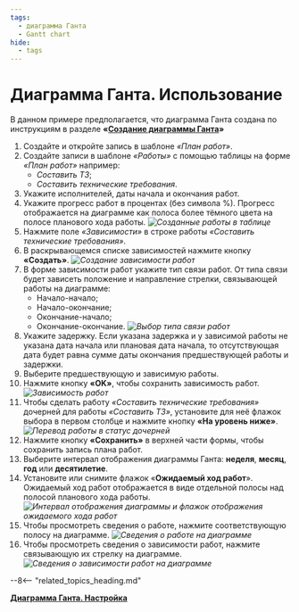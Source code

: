 ```yaml
---
tags:
  - диаграмма Ганта
  - Gantt chart
hide:
  - tags
---
```


# Диаграмма Ганта. Использование

В данном примере предполагается, что диаграмма Ганта создана по инструкциям в разделе **«[Создание диаграммы Ганта](creating_gantt_chart.md)»**

1. Создайте и откройте запись в шаблоне _«План работ»_.
2. Создайте записи в шаблоне _«Работы»_ с помощью таблицы на форме _«План работ»_ например:
      * _Составить ТЗ_;
      * _Составить технические требования_.
3. Укажите исполнителей, даты начала и окончания работ.
4. Укажите прогресс работ в процентах (без символа %). Прогресс отображается на диаграмме как полоса более тёмного цвета на полосе планового хода работы.
*![Созданные работы в таблице](using_gantt_chart_example_works.png)*
4. Нажмите поле _«Зависимости»_ в строке работы _«Составить технические требования»_.
5. В раскрывающемся списке зависимостей нажмите кнопку **«Создать»**.
*![Создание зависимости работ](using_gantt_chart_example_create_dependency.png)*
6. В форме зависимости работ укажите тип связи работ. От типа связи будет зависеть положение и направление стрелки, связывающей работы на диаграмме:
   * Начало-начало;
   * Начало-окончание;
   * Окончание-начало;
   * Окончание-окончание.
*![Выбор типа связи работ](using_gantt_chart_link_types.png)*
1. Укажите задержку. Если указана задержка и у зависимой работы не указана дата начала или плановая дата начала, то отсутствующая дата будет равна сумме даты окончания предшествующей работы и задержки.
2. Выберите предшествующую и зависимую работы.
3. Нажмите кнопку **«OK»**, чтобы сохранить зависимость работ.
*![Зависимость работ](using_gantt_chart_dependency_example.png)*
4. Чтобы сделать работу _«Составить технические требования»_ дочерней для работы _«Составить ТЗ»_, установите для неё флажок выбора в первом столбце и нажмите кнопку **«На уровень ниже»**.
*![Перевод работы в статус дочерней](using_gantt_chart_child_work_example.png)*
5. Нажмите кнопку **«Сохранить»** в верхней части формы, чтобы сохранить запись плана работ.
6. Выберите интервал отображения диаграммы Ганта: **неделя**, **месяц**, **год** или **десятилетие**.
7. Установите или снимите флажок «**Ожидаемый ход работ**». Ожидаемый ход работ отображается в виде отдельной полосы над полосой планового хода работы.
*![Интервал отображения диаграммы и флажок отображения ожидаемого хода работ](using_gantt_chart_interval.png)*
1. Чтобы просмотреть сведения о работе, нажмите соответствующую полосу на диаграмме.
*![Сведения о работе на диаграмме](using_gantt_chart_work_details.png)*
9. Чтобы просмотреть сведения о зависимости работ, нажмите связывающую их стрелку на диаграмме.
*![Сведения о зависимости работ на диаграмме](using_gantt_chart_dependency_details.png)*

--8<-- "related_topics_heading.md"

**[Диаграмма Ганта. Настройка](creating_gantt_chart.md)**
